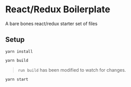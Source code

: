 # React/Redux Boilerplate

A bare bones react/redux starter set of files

## Setup

```
yarn install
```
```
yarn build
```
> `run build` has been modified to watch for changes.
```
yarn start
```
